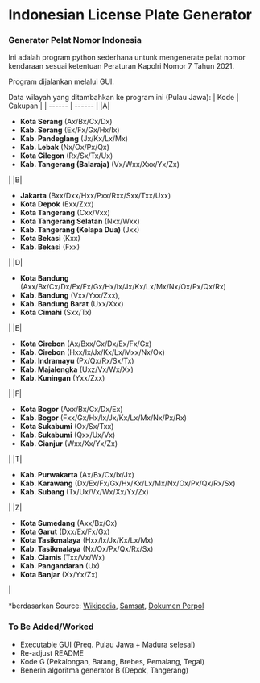 # Indonesian License Plate Generator
### Generator Pelat Nomor Indonesia

Ini adalah program python sederhana untunk mengenerate pelat nomor kendaraan sesuai ketentuan Peraturan Kapolri Nomor 7 Tahun 2021.

Program dijalankan melalui GUI.

Data wilayah yang ditambahkan ke program ini (Pulau Jawa):
| Kode | Cakupan |
| ------ | ------ |
|A|<ul><li>**Kota Serang** (Ax/Bx/Cx/Dx)</li><li>**Kab. Serang** (Ex/Fx/Gx/Hx/Ix)</li><li>**Kab. Pandeglang** (Jx/Kx/Lx/Mx)</li><li>**Kab. Lebak** (Nx/Ox/Px/Qx)</li><li>**Kota Cilegon** (Rx/Sx/Tx/Ux)</li><li>**Kab. Tangerang (Balaraja)** (Vx/Wxx/Xxx/Yx/Zx)</li></ul>|
|B| <ul><li>**Jakarta** (Bxx/Dxx/Hxx/Pxx/Rxx/Sxx/Txx/Uxx)</li><li>**Kota Depok** (Exx/Zxx)</li><li>**Kota Tangerang** (Cxx/Vxx)</li><li>**Kota Tangerang Selatan** (Nxx/Wxx)</li><li>**Kab. Tangerang (Kelapa Dua)** (Jxx)</li><li>**Kota Bekasi** (Kxx)</li><li>**Kab. Bekasi** (Fxx)</li></ul> |
|D| <ul><li>**Kota Bandung** (Axx/Bx/Cx/Dx/Ex/Fx/Gx/Hx/Ix/Jx/Kx/Lx/Mx/Nx/Ox/Px/Qx/Rx)</li><li>**Kab. Bandung** (Vxx/Yxx/Zxx),</li><li>**Kab. Bandung Barat** (Uxx/Xxx)</li><li>**Kota Cimahi** (Sxx/Tx)</li></ul> |
|E| <ul><li>**Kota Cirebon** (Ax/Bxx/Cx/Dx/Ex/Fx/Gx)</li><li>**Kab. Cirebon** (Hxx/Ix/Jx/Kx/Lx/Mxx/Nx/Ox)</li><li>**Kab. Indramayu** (Px/Qx/Rx/Sx/Tx)</li><li>**Kab. Majalengka** (Uxz/Vx/Wx/Xx)</li><li>**Kab. Kuningan** (Yxx/Zxx)</li></ul>|
|F| <ul><li>**Kota Bogor** (Axx/Bx/Cx/Dx/Ex)</li><li>**Kab. Bogor** (Fxx/Gx/Hx/Ix/Jx/Kx/Lx/Mx/Nx/Px/Rx)</li><li>**Kota Sukabumi** (Ox/Sx/Txx)</li><li>**Kab. Sukabumi** (Qxx/Ux/Vx)</li><li>**Kab. Cianjur** (Wxx/Xx/Yx/Zx)</li></ul>|
|T| <ul><li>**Kab. Purwakarta** (Ax/Bx/Cx/Ix/Jx)</li><li>**Kab. Karawang** (Dx/Ex/Fx/Gx/Hx/Kx/Lx/Mx/Nx/Ox/Px/Qx/Rx/Sx)</li><li>**Kab. Subang** (Tx/Ux/Vx/Wx/Xx/Yx/Zx)</li></ul>|
|Z| <ul><li>**Kota Sumedang** (Axx/Bx/Cx)</li><li>**Kota Garut** (Dxx/Ex/Fx/Gx)</li><li>**Kota Tasikmalaya** (Hxx/Ix/Jx/Kx/Lx/Mx)</li><li>**Kab. Tasikmalaya** (Nx/Ox/Px/Qx/Rx/Sx)</li><li>**Kab. Ciamis** (Txx/Vx/Wx)</li><li>**Kab. Pangandaran** (Ux)</li><li>**Kota Banjar** (Xx/Yx/Zx)</li></ul> |

*berdasarkan Source: [Wikipedia](https://id.wikipedia.org/wiki/Tanda_Nomor_Kendaraan_Bermotor_Indonesia), [Samsat](https://samsat.info/daftar-lengkap-kode-plat-nomor-polisi-kendaraan-daerah-di-indonesia), [Dokumen Perpol](https://peraturan.bpk.go.id/Details/225016/perpol-no-7-tahun-2021)

### To Be Added/Worked
- Executable GUI (Preq. Pulau Jawa + Madura selesai)
- Re-adjust README
- Kode G (Pekalongan, Batang, Brebes, Pemalang, Tegal)
- Benerin algoritma generator B (Depok, Tangerang)